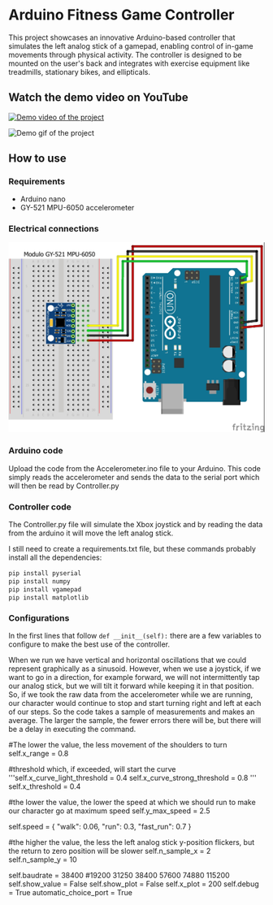 # Arduino Fitness Game Controller
This project showcases an innovative Arduino-based controller that simulates the left analog stick of a gamepad, enabling control of in-game movements through physical activity. The controller is designed to be mounted on the user's back and integrates with exercise equipment like treadmills, stationary bikes, and ellipticals.

## Watch the demo video on YouTube
[![Demo video of the project](https://img.youtube.com/vi/4EYHZWyAiZI/0.jpg)](https://www.youtube.com/watch?v=4EYHZWyAiZI)

![Demo gif of the project](https://github.com/iacoposk8/Arduino-Fitness-Game-Controller/blob/main/images/controller.gif?raw=true)

## How to use

### Requirements

* Arduino nano
* GY-521 MPU-6050 accelerometer

### Electrical connections
<img src="https://github.com/iacoposk8/Arduino-Fitness-Game-Controller/blob/main/images/arduino.jpg?raw=true" alt="Electrical connections" width="584" height="auto">


### Arduino code
Upload the code from the Accelerometer.ino file to your Arduino.
This code simply reads the accelerometer and sends the data to the serial port which will then be read by Controller.py

### Controller code
The Controller.py file will simulate the Xbox joystick and by reading the data from the arduino it will move the left analog stick.

I still need to create a requirements.txt file, but these commands probably install all the dependencies:
```
pip install pyserial
pip install numpy
pip install vgamepad
pip install matplotlib
```
### Configurations

In the first lines that follow `def __init__(self):` there are a few variables to configure to make the best use of the controller.

When we run we have vertical and horizontal oscillations that we could represent graphically as a sinusoid.
However, when we use a joystick, if we want to go in a direction, for example forward, we will not intermittently tap our analog stick, but we will tilt it forward while keeping it in that position.
So, if we took the raw data from the accelerometer while we are running, our character would continue to stop and start turning right and left at each of our steps.
So the code takes a sample of measurements and makes an average.
The larger the sample, the fewer errors there will be, but there will be a delay in executing the command.

#The lower the value, the less movement of the shoulders to turn
self.x_range = 0.8 

#threshold which, if exceeded, will start the curve
'''self.x_curve_light_threshold = 0.4
self.x_curve_strong_threshold = 0.8 '''
self.x_threshold = 0.4

#the lower the value, the lower the speed at which we should run to make our character go at maximum speed
self.y_max_speed = 2.5

self.speed = {
	"walk": 0.06,
	"run": 0.3,
	"fast_run": 0.7
}

#the higher the value, the less the left analog stick y-position flickers, but the return to zero position will be slower
self.n_sample_x = 2
self.n_sample_y = 10

self.baudrate = 38400 #19200 31250 38400 57600 74880 115200
self.show_value = False
self.show_plot = False
self.x_plot = 200
self.debug = True
automatic_choice_port = True

